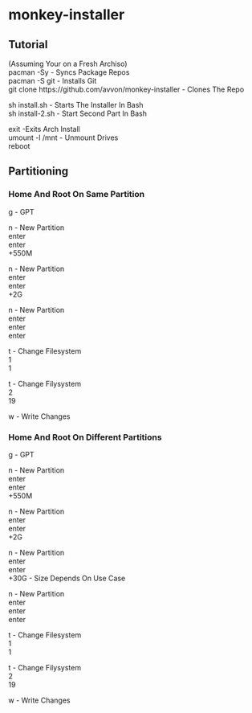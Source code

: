<h1> monkey-installer</h1>

<h2>Tutorial</h2>
(Assuming Your on a Fresh Archiso)<br>
pacman -Sy - Syncs Package Repos<br>
pacman -S git - Installs Git<br>
git clone https://github.com/avvon/monkey-installer - Clones The Repo<br>

sh install.sh - Starts The Installer In Bash<br>
sh install-2.sh - Start Second Part In Bash<br>

exit -Exits Arch Install<br>
umount -l /mnt - Unmount Drives<br>
reboot<br>

<h2>Partitioning</h2>
<h3>Home And Root On Same Partition</h3>
g - GPT<br>

n - New Partition<br>
enter<br>
enter<br>
+550M<br>

n - New Partition<br>
enter<br>
enter<br>
+2G<br>

n - New Partition<br>
enter<br>
enter<br>
enter<br>

t - Change Filesystem<br>
1<br>
1<br>

t - Change Filysystem<br>
2<br>
19<br>

w - Write Changes<br>

<h3>Home And Root On Different Partitions</h3>
g - GPT<br>

n - New Partition<br>
enter<br>
enter<br>
+550M<br>

n - New Partition<br>
enter<br>
enter<br>
+2G<br>

n - New Partition<br>
enter<br>
enter<br>
+30G - Size Depends On Use Case<br>

n - New Partition<br>
enter<br>
enter<br>
enter<br>

t - Change Filesystem<br>
1<br>
1<br>

t - Change Filysystem<br>
2<br>
19<br>

w - Write Changes<br>



